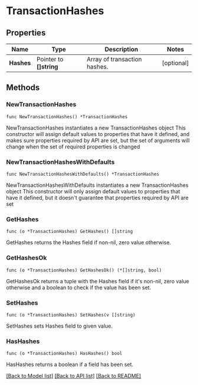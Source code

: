 # TransactionHashes

## Properties

Name | Type | Description | Notes
------------ | ------------- | ------------- | -------------
**Hashes** | Pointer to **[]string** | Array of transaction hashes. | [optional] 

## Methods

### NewTransactionHashes

`func NewTransactionHashes() *TransactionHashes`

NewTransactionHashes instantiates a new TransactionHashes object
This constructor will assign default values to properties that have it defined,
and makes sure properties required by API are set, but the set of arguments
will change when the set of required properties is changed

### NewTransactionHashesWithDefaults

`func NewTransactionHashesWithDefaults() *TransactionHashes`

NewTransactionHashesWithDefaults instantiates a new TransactionHashes object
This constructor will only assign default values to properties that have it defined,
but it doesn't guarantee that properties required by API are set

### GetHashes

`func (o *TransactionHashes) GetHashes() []string`

GetHashes returns the Hashes field if non-nil, zero value otherwise.

### GetHashesOk

`func (o *TransactionHashes) GetHashesOk() (*[]string, bool)`

GetHashesOk returns a tuple with the Hashes field if it's non-nil, zero value otherwise
and a boolean to check if the value has been set.

### SetHashes

`func (o *TransactionHashes) SetHashes(v []string)`

SetHashes sets Hashes field to given value.

### HasHashes

`func (o *TransactionHashes) HasHashes() bool`

HasHashes returns a boolean if a field has been set.


[[Back to Model list]](../README.md#documentation-for-models) [[Back to API list]](../README.md#documentation-for-api-endpoints) [[Back to README]](../README.md)



